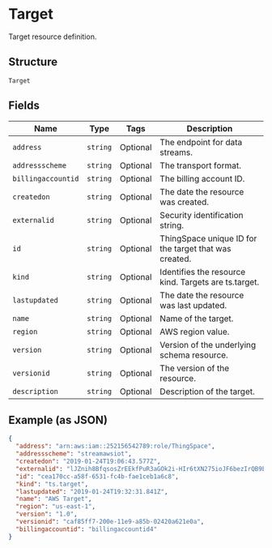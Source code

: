 
# Target

Target resource definition.

## Structure

`Target`

## Fields

| Name | Type | Tags | Description |
|  --- | --- | --- | --- |
| `address` | `string` | Optional | The endpoint for data streams. |
| `addressscheme` | `string` | Optional | The transport format. |
| `billingaccountid` | `string` | Optional | The billing account ID. |
| `createdon` | `string` | Optional | The date the resource was created. |
| `externalid` | `string` | Optional | Security identification string. |
| `id` | `string` | Optional | ThingSpace unique ID for the target that was created. |
| `kind` | `string` | Optional | Identifies the resource kind. Targets are ts.target. |
| `lastupdated` | `string` | Optional | The date the resource was last updated. |
| `name` | `string` | Optional | Name of the target. |
| `region` | `string` | Optional | AWS region value. |
| `version` | `string` | Optional | Version of the underlying schema resource. |
| `versionid` | `string` | Optional | The version of the resource. |
| `description` | `string` | Optional | Description of the target. |

## Example (as JSON)

```json
{
  "address": "arn:aws:iam::252156542789:role/ThingSpace",
  "addressscheme": "streamawsiot",
  "createdon": "2019-01-24T19:06:43.577Z",
  "externalid": "lJZnih8BfqsosZrEEkfPuR3aGOk2i-HIr6tXN275ioJF6bezIrQB9EbzpTRep8J7RmV7QH==",
  "id": "cea170cc-a58f-6531-fc4b-fae1ceb1a6c8",
  "kind": "ts.target",
  "lastupdated": "2019-01-24T19:32:31.841Z",
  "name": "AWS Target",
  "region": "us-east-1",
  "version": "1.0",
  "versionid": "caf85ff7-200e-11e9-a85b-02420a621e0a",
  "billingaccountid": "billingaccountid4"
}
```

